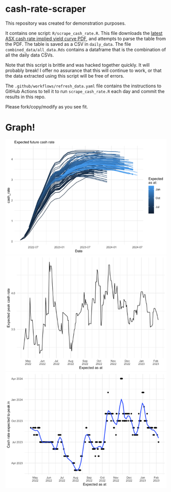 
<!-- README.md is generated from README.Rmd. Please edit that file -->

# cash-rate-scraper

This repository was created for demonstration purposes.

It contains one script: `R/scrape_cash_rate.R`. This file downloads the
[latest ASX cash rate implied yield curve
PDF](https://www.asx.com.au/data/trt/ib_expectation_curve_graph.pdf),
and attempts to parse the table from the PDF. The table is saved as a
CSV in `daily_data`. The file `combined_data/all_data.Rds` contains a
dataframe that is the combination of all the daily data CSVs.

Note that this script is brittle and was hacked together quickly. It
will probably break\! I offer no assurance that this will continue to
work, or that the data extracted using this script will be free of
errors.

The `.github/workflows/refresh_data.yaml` file contains the instructions
to GitHub Actions to tell it to run `scrape_cash_rate.R` each day and
commit the results in this repo.

Please fork/copy/modify as you see fit.

# Graph\!

![](README_files/figure-gfm/unnamed-chunk-2-1.png)<!-- -->![](README_files/figure-gfm/unnamed-chunk-2-2.png)<!-- -->![](README_files/figure-gfm/unnamed-chunk-2-3.png)<!-- -->
